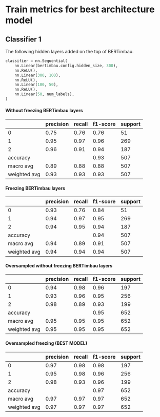 # Train metrics for best architecture model

## Classifier 1

The following hidden layers added on the top of BERTimbau.
```python
classifier = nn.Sequential(
    nn.Linear(bertimbau.config.hidden_size, 300),
    nn.ReLU(),
    nn.Linear(300, 100),
    nn.ReLU(),
    nn.Linear(100, 50),
    nn.ReLU(),
    nn.Linear(50, num_labels),
)
```

#### Without freezing BERTimbau layers

|              | precision | recall | f1-score | support |
| ------------ | --------- | ------ | -------- | ------- |
| 0            | 0.75      | 0.76   | 0.76     | 51      |
| 1            | 0.95      | 0.97   | 0.96     | 269     |
| 2            | 0.96      | 0.91   | 0.94     | 187     |
| accuracy     |           |        | 0.93     | 507     |
| macro avg    | 0.89      | 0.88   | 0.88     | 507     |
| weighted avg | 0.93      | 0.93   | 0.93     | 507     |


#### Freezing BERTimbau layers
|              | precision | recall | f1-score | support |
| ------------ | --------- | ------ | -------- | ------- |
| 0            | 0.93      | 0.76   | 0.84     | 51      |
| 1            | 0.94      | 0.97   | 0.95     | 269     |
| 2            | 0.94      | 0.95   | 0.94     | 187     |
| accuracy     |           |        | 0.94     | 507     |
| macro avg    | 0.94      | 0.89   | 0.91     | 507     |
| weighted avg | 0.94      | 0.94   | 0.94     | 507     |


#### Oversampled without freezing BERTimbau layers
|              | precision | recall | f1-score | support |
| ------------ | --------- | ------ | -------- | ------- |
| 0            | 0.94      | 0.98   | 0.96     | 197     |
| 1            | 0.93      | 0.96   | 0.95     | 256     |
| 2            | 0.98      | 0.89   | 0.93     | 199     |
| accuracy     |           |        | 0.95     | 652     |
| macro avg    | 0.95      | 0.95   | 0.95     | 652     |
| weighted avg | 0.95      | 0.95   | 0.95     | 652     |


#### Oversampled freezing (**BEST MODEL**)
|              | precision | recall | f1-score | support |
| ------------ | --------- | ------ | -------- | ------- |
| 0            | 0.97      | 0.98   | 0.98     | 197     |
| 1            | 0.95      | 0.98   | 0.96     | 256     |
| 2            | 0.98      | 0.93   | 0.96     | 199     |
| accuracy     |           |        | 0.97     | 652     |
| macro avg    | 0.97      | 0.97   | 0.97     | 652     |
| weighted avg | 0.97      | 0.97   | 0.97     | 652     |
